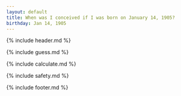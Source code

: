 ```yaml
---
layout: default
title: When was I conceived if I was born on January 14, 1905?
birthday: Jan 14, 1905
---
```


{% include header.md %}

{% include guess.md %}

{% include calculate.md %}

{% include safety.md %}

{% include footer.md %}



